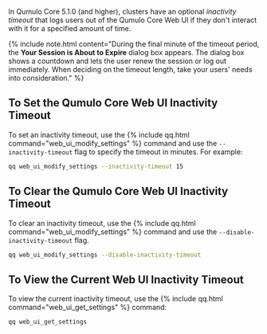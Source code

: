 In Qumulo Core 5.1.0 (and higher), clusters have an optional _inactivity timeout_ that logs users out of the Qumulo Core Web UI if they don't interact with it for a specified amount of time.

{% include note.html content="During the final minute of the timeout period, the **Your Session is About to Expire** dialog box appears. The dialog box shows a countdown and lets the user renew the session or log out immediately. When deciding on the timeout length, take your users' needs into consideration." %}

## To Set the Qumulo Core Web UI Inactivity Timeout
To set an inactivity timeout, use the {% include qq.html command="web_ui_modify_settings" %} command and use the `--inactivity-timeout` flag to specify the timeout in minutes. For example:

```bash
qq web_ui_modify_settings --inactivity-timeout 15
```

## To Clear the Qumulo Core Web UI Inactivity Timeout
To clear an inactivity timeout, use the {% include qq.html command="web_ui_modify_settings" %} command and use the `--disable-inactivity-timeout` flag.

```bash
qq web_ui_modify_settings --disable-inactivity-timeout
```

## To View the Current Web UI Inactivity Timeout
To view the current inactivity timeout, use the {% include qq.html command="web_ui_get_settings" %} command:

```bash
qq web_ui_get_settings
```
